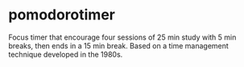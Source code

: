 # pomodorotimer
Focus timer that encourage four sessions of 25 min study with 5 min breaks, then ends in a 15 min break.
Based on a time management technique developed in the 1980s.
